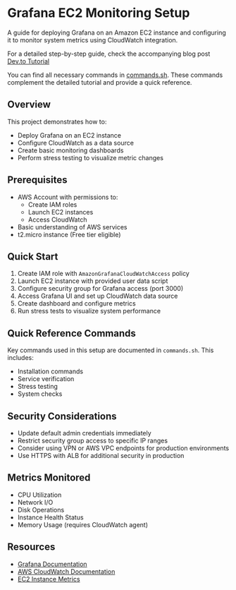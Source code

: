 # Grafana EC2 Monitoring Setup

A guide for deploying Grafana on an Amazon EC2 instance and configuring it to monitor system metrics using CloudWatch integration.

For a detailed step-by-step guide, check the accompanying blog post [Dev.to Tutorial](YOUR_DEV.TO_LINK_HERE)

You can find all necessary commands in [commands.sh](commands.sh). These commands complement the detailed tutorial and provide a quick reference.

## Overview

This project demonstrates how to:
- Deploy Grafana on an EC2 instance
- Configure CloudWatch as a data source
- Create basic monitoring dashboards
- Perform stress testing to visualize metric changes

## Prerequisites

- AWS Account with permissions to:
  - Create IAM roles
  - Launch EC2 instances
  - Access CloudWatch
- Basic understanding of AWS services
- t2.micro instance (Free tier eligible)

## Quick Start

1. Create IAM role with `AmazonGrafanaCloudWatchAccess` policy
2. Launch EC2 instance with provided user data script
3. Configure security group for Grafana access (port 3000)
4. Access Grafana UI and set up CloudWatch data source
5. Create dashboard and configure metrics
6. Run stress tests to visualize system performance

## Quick Reference Commands

Key commands used in this setup are documented in `commands.sh`. This includes:
- Installation commands
- Service verification
- Stress testing
- System checks

## Security Considerations

- Update default admin credentials immediately
- Restrict security group access to specific IP ranges
- Consider using VPN or AWS VPC endpoints for production environments
- Use HTTPS with ALB for additional security in production

## Metrics Monitored

- CPU Utilization
- Network I/O
- Disk Operations
- Instance Health Status
- Memory Usage (requires CloudWatch agent)

## Resources

- [Grafana Documentation](https://grafana.com/docs/)
- [AWS CloudWatch Documentation](https://docs.aws.amazon.com/cloudwatch/)
- [EC2 Instance Metrics](https://docs.aws.amazon.com/AWSEC2/latest/UserGuide/viewing_metrics_with_cloudwatch.html)
